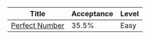 | Title                                                          | Acceptance   | Level   |
|----------------------------------------------------------------|--------------|---------|
| [Perfect Number](https://leetcode.com/problems/perfect-number) | 35.5%        | Easy    |
